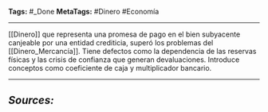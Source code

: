 **Tags:** #_Done
**MetaTags:** #Dinero  #Economía
- - -
[[Dinero]] que representa una promesa de pago en el bien subyacente canjeable por una entidad crediticia, superó los problemas del [[Dinero_Mercancía]].
Tiene defectos como la dependencia de las reservas físicas y las crisis de confianza que generan devaluaciones.
Introduce conceptos como coeficiente de caja y multiplicador bancario.
- - - 
## ***Sources:***